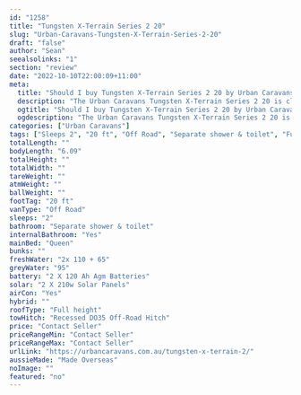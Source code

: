 ```yaml
---
id: "1258"
title: "Tungsten X-Terrain Series 2 20"
slug: "Urban-Caravans-Tungsten-X-Terrain-Series-2-20"
draft: "false"
author: "Sean"
seealsolinks: "1"
section: "review"
date: "2022-10-10T22:00:09+11:00"
meta:
  title: "Should I buy Tungsten X-Terrain Series 2 20 by Urban Caravans?"
  description: "The Urban Caravans Tungsten X-Terrain Series 2 20 is classed as Off Road, and sleeps 2 people. It is Made Overseas and comes in at 20 ft. It generally has Separate shower & toilet."
  ogtitle: "Should I buy Tungsten X-Terrain Series 2 20 by Urban Caravans?"
  ogdescription: "The Urban Caravans Tungsten X-Terrain Series 2 20 is classed as Off Road, and sleeps 2 people. It is Made Overseas and comes in at 20 ft. It generally has Separate shower & toilet."
categories: ["Urban Caravans"]
tags: ["Sleeps 2", "20 ft", "Off Road", "Separate shower & toilet", "Full height", "Price Unknown"]
totalLength: ""
bodyLength: "6.09"
totalHeight: ""
totalWidth: ""
tareWeight: ""
atmWeight: ""
ballWeight: ""
footTag: "20 ft"
vanType: "Off Road"
sleeps: "2"
bathroom: "Separate shower & toilet"
internalBathroom: "Yes"
mainBed: "Queen"
bunks: ""
freshWater: "2x 110 + 65"
greyWater: "95"
battery: "2 X 120 Ah Agm Batteries"
solar: "2 X 210w Solar Panels"
airCon: "Yes"
hybrid: ""
roofType: "Full height"
towHitch: "Recessed DO35 Off-Road Hitch"
price: "Contact Seller"
priceRangeMin: "Contact Seller"
priceRangeMax: "Contact Seller"
urlLink: "https://urbancaravans.com.au/tungsten-x-terrain-2/"
aussieMade: "Made Overseas"
noImage: ""
featured: "no"
---
```

